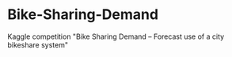# Bike-Sharing-Demand
Kaggle competition "Bike Sharing Demand – Forecast use of a city bikeshare system"
